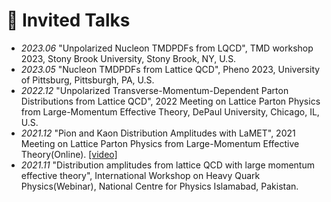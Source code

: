 # 💬 Invited Talks
- *2023.06* "Unpolarized Nucleon TMDPDFs from LQCD", TMD workshop 2023, Stony Brook University, Stony Brook, NY, U.S.
- *2023.05* "Nucleon TMDPDFs from Lattice QCD", Pheno 2023, University of Pittsburg, Pittsburgh, PA, U.S.
- *2022.12* "Unpolarized Transverse-Momentum-Dependent Parton Distributions from Lattice QCD", 2022 Meeting on Lattice Parton Physics from Large-Momentum Effective Theory, DePaul University, Chicago, IL, U.S.
- *2021.12* "Pion and Kaon Distribution Amplitudes with LaMET", 2021 Meeting on Lattice Parton Physics from Large-Momentum Effective Theory(Online). [\[video\]](https://www.bilibili.com/video/BV1DR4y1t7K5/?vd_source=b9d5f592c36b511171eecc182e29ea52)
- *2021.11* "Distribution amplitudes from lattice QCD with large momentum effective theory", International Workshop on Heavy Quark Physics(Webinar), National Centre for Physics Islamabad, Pakistan.
